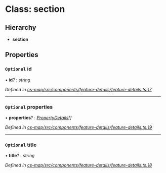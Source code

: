 # Class: section

## Hierarchy

* **section**

## Properties

### `Optional` id

• **id**? : *string*

*Defined in [cs-map/src/components/feature-details/feature-details.ts:17](https://github.com/TNOCS/csnext/blob/38d1409e/packages/cs-map/src/components/feature-details/feature-details.ts#L17)*

___

### `Optional` properties

• **properties**? : *[PropertyDetails](_cs_map_src_components_feature_details_feature_details_.propertydetails.md)[]*

*Defined in [cs-map/src/components/feature-details/feature-details.ts:19](https://github.com/TNOCS/csnext/blob/38d1409e/packages/cs-map/src/components/feature-details/feature-details.ts#L19)*

___

### `Optional` title

• **title**? : *string*

*Defined in [cs-map/src/components/feature-details/feature-details.ts:18](https://github.com/TNOCS/csnext/blob/38d1409e/packages/cs-map/src/components/feature-details/feature-details.ts#L18)*
